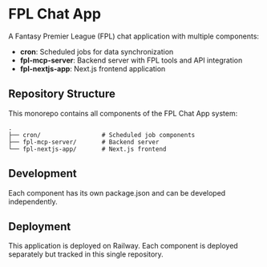 # FPL Chat App

A Fantasy Premier League (FPL) chat application with multiple components:

- **cron**: Scheduled jobs for data synchronization
- **fpl-mcp-server**: Backend server with FPL tools and API integration
- **fpl-nextjs-app**: Next.js frontend application

## Repository Structure

This monorepo contains all components of the FPL Chat App system:

```
.
├── cron/                 # Scheduled job components
├── fpl-mcp-server/       # Backend server  
└── fpl-nextjs-app/       # Next.js frontend
```

## Development

Each component has its own package.json and can be developed independently.

## Deployment

This application is deployed on Railway. Each component is deployed separately but tracked in this single repository.